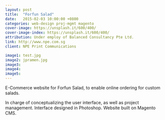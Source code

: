 ```yaml
---
layout: post
title:  "Forfun Salad"
date:   2015-02-03 10:00:00 +0800
categories: web-design proj-mgmt magento
cover-image: https://unsplash.it/600/400/
cover-image-index: https://unsplash.it/600/400/
attribution: Under employ of Balanced Consultancy Pte Ltd.
link: http://www.npe.com.sg
client: NPE Print Communications

image1: test.jpg
image2: jpramen.jpg
image3:
image4:
image5:
---
```


E-Commerce website for Forfun Salad, to enable online ordering for custom salads.

In charge of conceptualizing the user interface, as well as project management. Interface designed in Photoshop. Website built on Magento CMS.